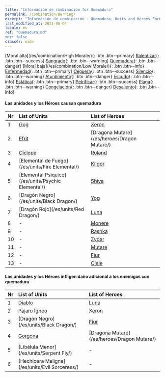 ```yaml
---
title: "Información de combinación for Quemadura"
permalink: /combination/Burning/
excerpt: "Información de combinación - Quemadura. Units and Heroes Formation."
last_modified_at: 2021-08-04
locale: es
ref: "Quemadura.md"
toc: false
classes: wide
---
```


  [Moral alta](/es/combination/High Morale/){: .btn .btn--primary} [Ralentizar](/es/combination/Slow/){: .btn .btn--success} [Sangrado](/es/combination/Bleeding/){: .btn .btn--warning} [Quemadura](/es/combination/Burning/){: .btn .btn--danger} [Moral baja](/es/combination/Low Morale/){: .btn .btn--info} [Enfermedad](/es/combination/Disease/){: .btn .btn--primary} [Ceguera](/es/combination/Blind/){: .btn .btn--success} [Silencio](/es/combination/Silence/){: .btn .btn--warning} [Aturdimiento](/es/combination/Stun/){: .btn .btn--danger} [Escudo](/es/combination/Shield/){: .btn .btn--info} [Estática](/es/combination/Static/){: .btn .btn--primary} [Petrificar](/es/combination/Petrify/){: .btn .btn--success} [Plaga](/es/combination/Plague/){: .btn .btn--warning} [Congelación](/es/combination/Freeze/){: .btn .btn--danger} [Desaliento](/es/combination/Deterrence/){: .btn .btn--info} 


#### Las unidades y los Héroes causan quemadura

  | Nr |  List of Units  | List of Heroes | 
  |:---|:----------------|:---------------| 
  | 1 | [Gog](/es/units/Gog/) | [Xeron](/es/heroes/Xeron/) |
  | 2 | [Efrit](/es/units/Efreeti/) | [Dragona Mutare](/es/heroes/Dragon Mutare/) |
  | 3 | [Cíclope](/es/units/Cyclops/) | [Roland](/es/heroes/Roland/) |
  | 4 | [Elemental de Fuego](/es/units/Fire Elemental/) | [Kilgor](/es/heroes/Kilgor/) |
  | 5 | [Elemental Psíquico](/es/units/Psychic Elemental/) | [Shiva](/es/heroes/Shiva/) |
  | 6 | [Dragón Negro](/es/units/Black Dragon/) | [Yog](/es/heroes/Yog/) |
  | 7 | [Dragón Rojo](/es/units/Red Dragon/) | [Luna](/es/heroes/Luna/) |
  | 8 | - | [Monere](/es/heroes/Monere/) |
  | 9 | - | [Rashka](/es/heroes/Rashka/) |
  | 10 | - | [Zydar](/es/heroes/Zydar/) |
  | 11 | - | [Mutare](/es/heroes/Mutare/) |
  | 12 | - | [Fiur](/es/heroes/Fiur/) |
  | 13 | - | [Ciele](/es/heroes/Ciele/) |


#### Las unidades y los Héroes infligen daño adicional a los enemigos con quemadura

  | Nr |  List of Units  | List of Heroes | 
  |:---|:----------------|:---------------| 
  | 1 | [Diablo](/es/units/Devil/) | [Luna](/es/heroes/Luna/) |
  | 2 | [Pájaro Ígneo](/es/units/Firebird/) | [Xeron](/es/heroes/Xeron/) |
  | 3 | [Dragón Negro](/es/units/Black Dragon/) | [Fiur](/es/heroes/Fiur/) |
  | 4 | [Gorgona](/es/units/Gorgon/) | [Dragona Mutare](/es/heroes/Dragon Mutare/) |
  | 5 | [Libélula Menor](/es/units/Serpent Fly/) | - |
  | 6 | [Hechicera Maligna](/es/units/Evil Sorceress/) | - |
